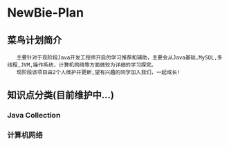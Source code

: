 # NewBie-Plan
## 菜鸟计划简介
```
   主要针对于现阶段Java开发工程师开启的学习推荐和辅助，主要会从Java基础,MySQL,多线程,JVM,操作系统，计算机网络等方面做较为详细的学习探究。
   现阶段该项目由2个人维护并更新,望有兴趣的同学加入我们，一起成长!
```
## 知识点分类(目前维护中...)
### Java Collection
### 计算机网络
